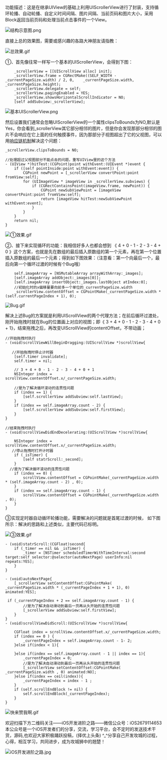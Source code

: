 功能描述：这是在继承UIView的基础上利用UIScrollerView进行了封装，支持循环轮播、自动轮播、自定义时间间隔、图片间隔、当前页码和图片大小，采用Block返回当前页码和处理当前点击事件的一个View。

![结构示意图.png](http://upload-images.jianshu.io/upload_images/1708447-4a55f7611b0550ba.png?imageMogr2/auto-orient/strip%7CimageView2/2/w/1240)

直接上总的效果图，需要或感兴趣的各路大神朋友请指教：

![总效果.gif](http://upload-images.jianshu.io/upload_images/1708447-50c49050abbf6ac1.gif?imageMogr2/auto-orient/strip)

①、首先像往常一样写一个基本的UIScrollerView，会得到下图：
```
    _scrollerView = [[UIScrollView alloc] init];
    _scrollerView.frame = CGRectMake((SELF_WIDTH - _currentPageSize.width) / 2, 0,    _currentPageSize.width, _currentPageSize.height);
    _scrollerView.delegate = self;
    _scrollerView.pagingEnabled = YES;
    _scrollerView.showsHorizontalScrollIndicator = NO;
    [self addSubview:_scrollerView];
```
![基本UIScrollerView.png](http://upload-images.jianshu.io/upload_images/1708447-fdb02cda81222401.png?imageMogr2/auto-orient/strip%7CimageView2/2/w/1240)

然后设置我们通常会忽略UIScrollerView的一个属性clipsToBounds为NO,默认是Yes，你会看到_scrollerView其它部分相邻的图片，但是你会发现那部分相邻的图片不会响应在它上面的任何触摸事件，因为那部分子视图超出了它的父视图，可以用[响应链机制](http://www.jianshu.com/p/a8926633837b)解决这个问题：
```
_scrollerView.clipsToBounds = NO;

//处理超过父视图部分不能点击的问题，重写UIView里的这个方法
- (UIView *)hitTest:(CGPoint)point withEvent:(UIEvent *)event {
    if ([self pointInside:point withEvent:event]) {
        CGPoint newPoint = [_scrollerView convertPoint:point fromView:self];
        for (UIImageView * imageView in _scrollerView.subviews) {
            if (CGRectContainsPoint(imageView.frame, newPoint)) {
                CGPoint newSubViewPoint = [imageView convertPoint:point fromView:self];
                return [imageView hitTest:newSubViewPoint withEvent:event];
            }
        }
    }
    return nil;
}

```

![①效果.gif](http://upload-images.jianshu.io/upload_images/1708447-44b9a99e2ec6ab34.gif?imageMogr2/auto-orient/strip)

②、接下来实现循环的功能：我相信好多人也都会想到 《 4 + 0 - 1 - 2 - 3 - 4 + 0 》这个方案，也就是先在数组的最后插入原数组的第一个元素，再在第一个位置插入原数组的最后一个元素；得到如下图效果：（注意看：第一个向最后一个，最后向第一个循环过渡的时候有个Bug哦）
```
    self.imageArray = [NSMutableArray arrayWithArray:_images];
    [self.imageArray addObject:_images[0]];
    [self.imageArray insertObject:_images.lastObject atIndex:0];
    //初始化时的x偏移量要向前多一个单位的_currentPageSize.width
    _scrollerView.contentOffset = CGPointMake(_currentPageSize.width * (self.currentPageIndex + 1), 0);
```

![Bug.gif](http://upload-images.jianshu.io/upload_images/1708447-2c7c7f3ec1c4ea20.gif?imageMogr2/auto-orient/strip)

解决上述Bug的方案就是利用UIScrollView的两个代理方法；在前后循环过渡处，刚开始拖拽时就在Bug的位置画上对应的视图；即《 3 + 4 + 0 - 1 - 2 - 3 - 4 + 0 + 1》，结束拖拽之后，再改变UIScrollView的contentOffset，不带动画；

```
//开始拖拽时执行
- (void)scrollViewWillBeginDragging:(UIScrollView *)scrollView{
    
   //开始拖拽时停止计时器
    [self.timer invalidate];
    self.timer = nil;
    
    // 3 + 4 + 0 - 1 - 2 - 3 - 4 + 0 + 1
    NSInteger index = scrollView.contentOffset.x/_currentPageSize.width;

    //是为了解决循环滚动的连贯性问题
    if (index == 1) {
        [self.scrollerView addSubview:self.lastView];
    }
    if (index == self.imageArray.count - 2) {
        [self.scrollerView addSubview:self.firstView];
    }
}

//结束拖拽时执行
- (void)scrollViewDidEndDecelerating:(UIScrollView *)scrollView{
  
    NSInteger index = scrollView.contentOffset.x/_currentPageSize.width;
   //停止拖拽时打开计时器
    if (_isTimer) {
        [self statrScroll:_second];
    }
  //是为了解决循环滚动的连贯性问题
    if (index == 0) {
        scrollView.contentOffset = CGPointMake(_currentPageSize.width * (self.imageArray.count - 2) , 0);
    }
    if (index == self.imageArray.count - 1) {
        scrollView.contentOffset = CGPointMake(_currentPageSize.width  , 0);
    }
}

```

③实现定时器自动循环轮播功能，需要解决的问题就是首尾过渡的时候，
如下图所示：解决的思路和上述类似，主要代码已标明。

![③效果.gif](http://upload-images.jianshu.io/upload_images/1708447-3b23209847939c70.gif?imageMogr2/auto-orient/strip)
```
- (void)statrScroll:(CGFloat)second{
    if (_timer == nil && _isTimer) {
        _timer = [NSTimer scheduledTimerWithTimeInterval:second target:self selector:@selector(autoNextPage) userInfo:nil repeats:YES];
    }
}

- (void)autoNextPage{
    [_scrollerView setContentOffset:CGPointMake( _currentPageSize.width * (_currentPageIndex + 1 + 1), 0) animated:YES]; 

 if (_currentPageIndex + 2 == self.imageArray.count - 1) {
        //是为了解决自动滑动到最后一页再从头开始的连贯性问题
        [_scrollerView addSubview:self.firstView];
    }
}
- (void)scrollViewDidScroll:(UIScrollView *)scrollView{
    
    CGFloat index = scrollView.contentOffset.x/_currentPageSize.width;
    if (index == 0 ) {
        _currentPageIndex = self.imageArray.count - 1- 2;
    }else if(index < 1){
        
    }else if(index == self.imageArray.count - 1 || index == 1){
        _currentPageIndex = 0;
        //是为了解决自动滑动到最后一页再从头开始的连贯性问题
        [_scrollerView setContentOffset:CGPointMake( _currentPageSize.width , 0) animated:NO];  
    }else if(index == ceil(index)){
        _currentPageIndex = index - 1 ;
    }
    if (self.scrollEndBlock != nil) {
        self.scrollEndBlock(_currentPageIndex);
    }
}

```



![快来赞我啊.gif](http://upload-images.jianshu.io/upload_images/1708447-3c7867be7e1ff324.gif?imageMogr2/auto-orient/strip)






欢迎扫描下方二维码关注——iOS开发进阶之路——微信公众号：iOS2679114653
本公众号是一个iOS开发者们的分享，交流，学习平台，会不定时的发送技术干货，源码,也欢迎大家积极踊跃投稿，(择优上头条) ^_^分享自己开发攻城的过程，心得，相互学习，共同进步，成为攻城狮中的翘楚！

![iOS开发进阶之路.jpg](http://upload-images.jianshu.io/upload_images/1708447-c2471528cadd7c86.jpg?imageMogr2/auto-orient/strip%7CimageView2/2/w/1240)
